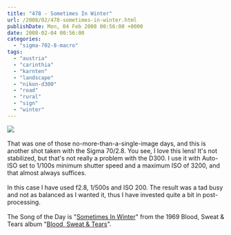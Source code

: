 ```yaml
---
title: "478 - Sometimes In Winter"
url: /2008/02/478-sometimes-in-winter.html
publishDate: Mon, 04 Feb 2008 00:56:00 +0000
date: 2008-02-04 00:56:00
categories: 
  - "sigma-702-8-macro"
tags: 
  - "austria"
  - "carinthia"
  - "karnten"
  - "landscape"
  - "nikon-d300"
  - "road"
  - "rural"
  - "sign"
  - "winter"
---
```

<a href="https://d25zfm9zpd7gm5.cloudfront.net/1200x1200/2008/20080203_161142_ps.jpg" target="_blank"><img src="https://d25zfm9zpd7gm5.cloudfront.net/0600x0600/2008/20080203_161142_ps.jpg"/></a><br/><br/>That was one of those no-more-than-a-single-image days, and this is another shot taken with the Sigma 70/2.8. You see, I love this lens! It's not stabilized, but that's not really a problem with the D300. I use it with Auto-ISO set to 1/100s minimum shutter speed and a maximum ISO of 3200, and that almost always suffices.<br/><br/>In this case I have used f2.8, 1/500s and ISO 200. The result was a tad busy and not as balanced as I wanted it, thus I have invested quite a bit in post-processing.<br/><br/>The Song of the Day is "<a href="http://www.actionext.com/names_b/blood_sweat_and_tears_lyrics/sometimes_in_winter.html" target="_blank">Sometimes In Winter</a>" from the 1969 Blood, Sweat &amp; Tears album "<a href="http://www.amazon.com/Blood-Sweat-Tears/dp/B00004XSVH" target="_blank">Blood, Sweat &amp; Tears</a>".
